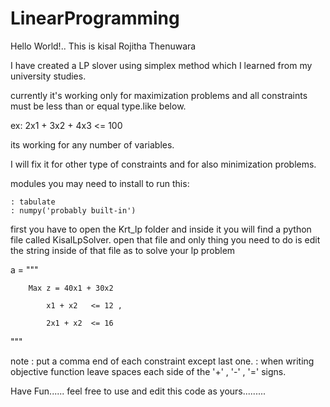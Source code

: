 # LinearProgramming

Hello World!.. This is kisal Rojitha Thenuwara

I have created a LP slover using simplex method which I learned from my university studies.

currently it's working only for maximization problems and all constraints must be less than or equal type.like below.

ex:  2x1 + 3x2 + 4x3 <=  100

its working for any number of variables.

I will fix it for other type of constraints and  for also minimization problems.

modules you may need to install to run this:

	: tabulate
	: numpy('probably built-in')


first you have to open the Krt_lp folder and inside it you will find a python file called KisalLpSolver.
open that file and only thing you need to do is edit the string inside of that file as to solve your lp problem


a = """

        Max z = 40x1 + 30x2 

            x1 + x2   <= 12 ,
    
            2x1 + x2  <= 16 
    
                         
                          
"""

note : put a comma  end of each constraint except last one.
	 : when writing objective function leave spaces each side of the '+' , '-' , '=' signs.


Have Fun......
feel free to use and edit this code as yours.........











